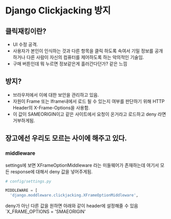 # Django Clickjacking 방지
## 클릭재킹이란?
- UI 수정 공격.
- 사용자가 본인이 인식하는 것과 다른 항목을 클릭 하도록 속여서 기밀 정보를 공개하거나 다른 사람이 자신의 컴퓨터를 제어하도록 하는 악의적인 기술임.
- 구매 버튼인데 뭐 누르면 정보같은게 흘러간다던가? 같은 느낌
## 방지?
- 브라우저에서 이에 대한 보안을 관리하고 있음.
- 자원이 Frame 또는 Iframe내에서 로드 될 수 있는지 여부를 판단하기 위해 HTTP Header의 X-Frame-Options을 사용함.
- 이 값이 SAMEORIGIN이고 같은 사이트에서 요청이 온거라고 로드하고 deny 라면 거부하게됨.

## 장고에선 우리도 모르는 사이에 해주고 있다.
### middleware
settings에 보면 XFrameOptionMiddleware 라는 미들웨어가 존재하는데 여기서 모든 response에 대해서 deny 값을 넣어주게됨.
```python
# config/settings.py

MIDDLEWARE = [
  'django.moddleware.clickjacking.XFrameOptionMiddleware',
```
deny가 아닌 다른 값을 원하면 아래와 같이 header에 설정해줄 수 있음 
`X_FRAME_OPTIONS = 'SMAEORIGIN'
